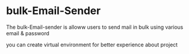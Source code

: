 # bulk-Email-Sender
The bulk-Email-sender is alloww users to send mail in bulk using various email & password

you can create virtual environment for better experience about project

